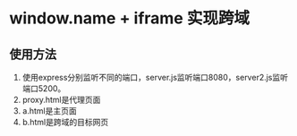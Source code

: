 # window.name + iframe 实现跨域

## 使用方法

1. 使用express分别监听不同的端口，server.js监听端口8080，server2.js监听端口5200。
2. proxy.html是代理页面
3. a.html是主页面
4. b.html是跨域的目标网页